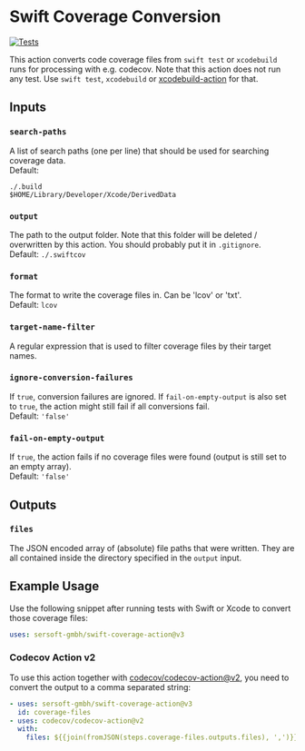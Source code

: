 # Swift Coverage Conversion

[![Tests](https://github.com/sersoft-gmbh/swift-coverage-action/actions/workflows/tests.yml/badge.svg)](https://github.com/sersoft-gmbh/swift-coverage-action/actions/workflows/tests.yml)

This action converts code coverage files from `swift test` or `xcodebuild` runs for processing with e.g. codecov.
Note that this action does not run any test. Use `swift test`, `xcodebuild` or [xcodebuild-action](https://github.com/sersoft-gmbh/xcodebuild-action) for that.

## Inputs

### `search-paths`

A list of search paths (one per line) that should be used for searching coverage data.<br/>
Default: 
```
./.build
$HOME/Library/Developer/Xcode/DerivedData
```

### `output`

The path to the output folder. Note that this folder will be deleted / overwritten by this action.
You should probably put it in `.gitignore`.<br/>
Default: `./.swiftcov`

### `format`

The format to write the coverage files in. Can be 'lcov' or 'txt'.<br/>
Default: `lcov`

### `target-name-filter`

A regular expression that is used to filter coverage files by their target names.

### `ignore-conversion-failures`

If `true`, conversion failures are ignored. If `fail-on-empty-output` is also set to `true`, the action might still fail if all conversions fail.<br/>
Default: `'false'`

### `fail-on-empty-output`

If `true`, the action fails if no coverage files were found (output is still set to an empty array).<br/>
Default: `'false'`

## Outputs

### `files`

The JSON encoded array of (absolute) file paths that were written. They are all contained inside the directory specified in the `output` input.

## Example Usage

Use the following snippet after running tests with Swift or Xcode to convert those coverage files:
```yaml
uses: sersoft-gmbh/swift-coverage-action@v3
```

### Codecov Action v2

To use this action together with [codecov/codecov-action@v2](https://github.com/codecov/codecov-action), you need to convert the output to a comma separated string:
```yaml
- uses: sersoft-gmbh/swift-coverage-action@v3
  id: coverage-files
- uses: codecov/codecov-action@v2
  with:
    files: ${{join(fromJSON(steps.coverage-files.outputs.files), ',')}}
```
